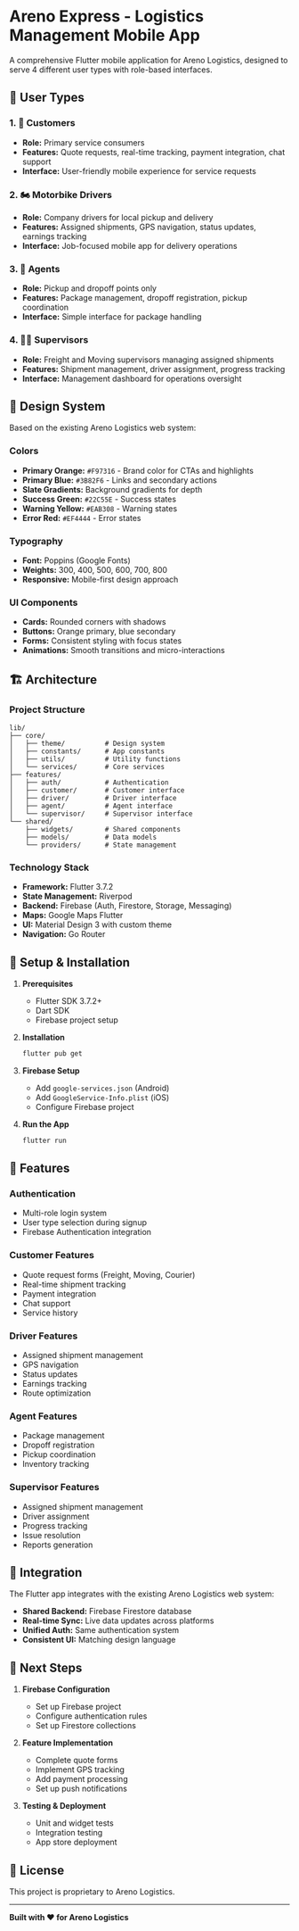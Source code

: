 # Areno Express - Logistics Management Mobile App

A comprehensive Flutter mobile application for Areno Logistics, designed to serve 4 different user types with role-based interfaces.

## 🚚 User Types

### 1. 📱 Customers
- **Role:** Primary service consumers
- **Features:** Quote requests, real-time tracking, payment integration, chat support
- **Interface:** User-friendly mobile experience for service requests

### 2. 🏍️ Motorbike Drivers
- **Role:** Company drivers for local pickup and delivery
- **Features:** Assigned shipments, GPS navigation, status updates, earnings tracking
- **Interface:** Job-focused mobile app for delivery operations

### 3. 🏪 Agents
- **Role:** Pickup and dropoff points only
- **Features:** Package management, dropoff registration, pickup coordination
- **Interface:** Simple interface for package handling

### 4. 👨‍💼 Supervisors
- **Role:** Freight and Moving supervisors managing assigned shipments
- **Features:** Shipment management, driver assignment, progress tracking
- **Interface:** Management dashboard for operations oversight

## 🎨 Design System

Based on the existing Areno Logistics web system:

### Colors
- **Primary Orange:** `#F97316` - Brand color for CTAs and highlights
- **Primary Blue:** `#3B82F6` - Links and secondary actions
- **Slate Gradients:** Background gradients for depth
- **Success Green:** `#22C55E` - Success states
- **Warning Yellow:** `#EAB308` - Warning states
- **Error Red:** `#EF4444` - Error states

### Typography
- **Font:** Poppins (Google Fonts)
- **Weights:** 300, 400, 500, 600, 700, 800
- **Responsive:** Mobile-first design approach

### UI Components
- **Cards:** Rounded corners with shadows
- **Buttons:** Orange primary, blue secondary
- **Forms:** Consistent styling with focus states
- **Animations:** Smooth transitions and micro-interactions

## 🏗️ Architecture

### Project Structure
```
lib/
├── core/
│   ├── theme/          # Design system
│   ├── constants/      # App constants
│   ├── utils/          # Utility functions
│   └── services/       # Core services
├── features/
│   ├── auth/           # Authentication
│   ├── customer/       # Customer interface
│   ├── driver/         # Driver interface
│   ├── agent/          # Agent interface
│   └── supervisor/     # Supervisor interface
└── shared/
    ├── widgets/        # Shared components
    ├── models/         # Data models
    └── providers/      # State management
```

### Technology Stack
- **Framework:** Flutter 3.7.2
- **State Management:** Riverpod
- **Backend:** Firebase (Auth, Firestore, Storage, Messaging)
- **Maps:** Google Maps Flutter
- **UI:** Material Design 3 with custom theme
- **Navigation:** Go Router

## 🔧 Setup & Installation

1. **Prerequisites**
   - Flutter SDK 3.7.2+
   - Dart SDK
   - Firebase project setup

2. **Installation**
   ```bash
   flutter pub get
   ```

3. **Firebase Setup**
   - Add `google-services.json` (Android)
   - Add `GoogleService-Info.plist` (iOS)
   - Configure Firebase project

4. **Run the App**
   ```bash
   flutter run
   ```

## 📱 Features

### Authentication
- Multi-role login system
- User type selection during signup
- Firebase Authentication integration

### Customer Features
- Quote request forms (Freight, Moving, Courier)
- Real-time shipment tracking
- Payment integration
- Chat support
- Service history

### Driver Features
- Assigned shipment management
- GPS navigation
- Status updates
- Earnings tracking
- Route optimization

### Agent Features
- Package management
- Dropoff registration
- Pickup coordination
- Inventory tracking

### Supervisor Features
- Assigned shipment management
- Driver assignment
- Progress tracking
- Issue resolution
- Reports generation

## 🔄 Integration

The Flutter app integrates with the existing Areno Logistics web system:

- **Shared Backend:** Firebase Firestore database
- **Real-time Sync:** Live data updates across platforms
- **Unified Auth:** Same authentication system
- **Consistent UI:** Matching design language

## 🚀 Next Steps

1. **Firebase Configuration**
   - Set up Firebase project
   - Configure authentication rules
   - Set up Firestore collections

2. **Feature Implementation**
   - Complete quote forms
   - Implement GPS tracking
   - Add payment processing
   - Set up push notifications

3. **Testing & Deployment**
   - Unit and widget tests
   - Integration testing
   - App store deployment

## 📄 License

This project is proprietary to Areno Logistics.

---

**Built with ❤️ for Areno Logistics**
